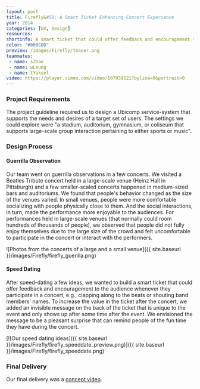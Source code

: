 ```yaml
---
layout: post
title: Firefly&#58; A Smart Ticket Enhancing Concert Experience
year: 2014
categories: [UX, Design]
resources:
shortinfo: A smart ticket that could offer feedback and encouragement to the audience whenever they participate in a concert.
color: "#00BCDD"
preview: /images/Firefly/teaser.png
teammates:
 - name: sZhao
 - name: wLeung
 - name: tYuksel
video: https://player.vimeo.com/video/107059521?byline=0&portrait=0
---
```


### Project Requirements
The project guideline required us to design a Ubicomp service-system that supports the needs and desires of a target set of users. The settings we could explore were "a stadium, auditorium, gymnasium, or coliseum that supports large-scale group interaction pertaining to either sports or music".

### Design Process

#### Guerrilla Observation
Our team went on guerrilla observations in a few concerts. We visited a Beatles Tribute concert held in a large-scale venue (Heinz Hall in Pittsburgh) and a few smaller-scaled concerts happened in medium-sized bars and auditoriums. We found that people's behavior changed as the size of the venues varied. In small venues, people were more comfortable socializing with people physically close to them. And the social interactions, in turn, made the performance more enjoyable to the audiences. For performances held in large-scale venues (that normally could room hundreds of thousands of people), we observed that people did not fully enjoy themselves due to the large size of the crowd and felt uncomfortable to participate in the concert or interact with the performers.

![Photos from the concerts of a large and a small venue]({{ site.baseurl }}/images/Firefly/firefly_guerilla.png)

#### Speed Dating
After speed-dating a few ideas, we wanted to build a smart ticket that could offer feedback and encouragement to the audience whenever they participate in a concert, e.g., clapping along to the beats or shouting band members' names. To increase the value in the ticket after the concert, we added an invisible message on the back of the ticket that is unique to the event and only shows up after some time after the event. We envisioned the message to be a pleasant surprise that can remind people of the fun time they have during the concert.

[![Our speed dating ideas]({{ site.baseurl }}/images/Firefly/firefly_speeddate_preview.png)]({{ site.baseurl }}/images/Firefly/firefly_speeddate.png)

### Final Delivery
Our final delivery was a [concept video](https://player.vimeo.com/video/107059521).
